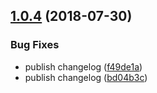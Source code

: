 ## [1.0.4](https://github.com/mike-north/types/compare/v1.0.3...v1.0.4) (2018-07-30)


### Bug Fixes

* publish changelog ([f49de1a](https://github.com/mike-north/types/commit/f49de1a))
* publish changelog ([bd04b3c](https://github.com/mike-north/types/commit/bd04b3c))
